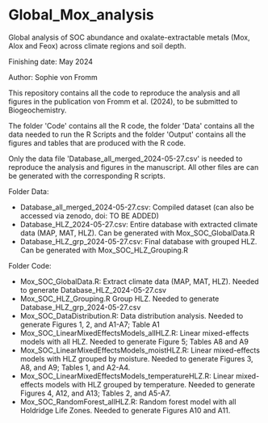 # Global_Mox_analysis
Global analysis of SOC abundance and oxalate-extractable metals (Mox, Alox and Feox) across climate regions and soil depth.

Finishing date: May 2024

Author: Sophie von Fromm

This repository contains all the code to reproduce the analysis and all figures in the publication von Fromm et al. (2024), to be submitted to Biogeochemistry.

The folder 'Code' contains all the R code, the folder 'Data' contains all the data needed to run the R Scripts and the folder 'Output' contains all the figures and tables that are produced with the R code.

Only the data file 'Database_all_merged_2024-05-27.csv' is needed to reproduce the analysis and figures in the manuscript. All other files are can be generated with the corresponding R scripts. 


Folder Data:
- Database_all_merged_2024-05-27.csv: Compiled dataset (can also be accessed via zenodo, doi: TO BE ADDED)
- Database_HLZ_2024-05-27.csv: Entire database with extracted climate data (MAP, MAT, HLZ). Can be generated with Mox_SOC_GlobalData.R
- Database_HLZ_grp_2024-05-27.csv: Final database with grouped HLZ. Can be generated with Mox_SOC_HLZ_Grouping.R
  
Folder Code:
- Mox_SOC_GlobalData.R: Extract climate data (MAP, MAT, HLZ). Needed to generate Database_HLZ_2024-05-27.csv
- Mox_SOC_HLZ_Grouping.R Group HLZ. Needed to generate Database_HLZ_grp_2024-05-27.csv
- Mox_SOC_DataDistribution.R: Data distribution analysis. Needed to generate Figures 1, 2, and A1-A7; Table A1
- Mox_SOC_LinearMixedEffectsModels_allHLZ.R: Linear mixed-effects models with all HLZ. Needed to generate Figure 5; Tables A8 and A9
- Mox_SOC_LinearMixedEffectsModels_moistHLZ.R: Linear mixed-effects models with HLZ grouped by moisture. Needed to generate Figures 3, A8, and A9; Tables 1, and A2-A4.
- Mox_SOC_LinearMixedEffectsModels_temperatureHLZ.R: Linear mixed-effects models with HLZ grouped by temperature. Needed to generate Figures 4, A12, and A13; Tables 2, and A5-A7.
- Mox_SOC_RandomForest_allHLZ.R: Random forest model with all Holdridge Life Zones. Needed to generate Figures A10 and A11.
